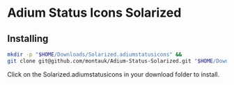Adium Status Icons Solarized
===============

Installing
----------
```bash
mkdir -p "$HOME/Downloads/Solarized.adiumstatusicons" &&
git clone git@github.com/montauk/Adium-Status-Solarized.git "$HOME/Downloads/Solarized.adiumstatusicons"
```
Click on the Solarized.adiumstatusicons in your download folder to install.
